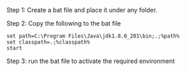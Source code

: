 Step 1: 
Create a bat file and place it under any folder.

Step 2: 
Copy the following to the bat file 
```
set path=C:\Program Files\Java\jdk1.8.0_201\bin;.;%path%
set classpath=.;%classpath%
start
```

Step 3: 
run the bat file to activate the required environment
